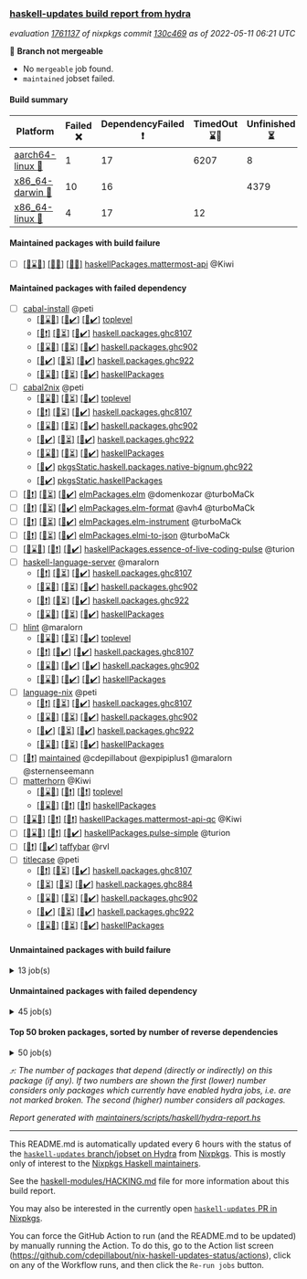 ### [haskell-updates build report from hydra](https://hydra.nixos.org/jobset/nixpkgs/haskell-updates)
*evaluation [1761137](https://hydra.nixos.org/eval/1761137) of nixpkgs commit [130c469](https://github.com/NixOS/nixpkgs/commits/130c469a35d5535a731a4d3d516e78dd4ffb030b) as of 2022-05-11 06:21 UTC*

:red_circle: **Branch not mergeable**
  * No `mergeable` job found.
  * `maintained` jobset failed.

#### Build summary

 | Platform | Failed :x: | DependencyFailed :heavy_exclamation_mark: | TimedOut :hourglass::no_entry_sign: | Unfinished :hourglass_flowing_sand: | Success :heavy_check_mark: | 
 | --- | --- | --- | --- | --- | --- | 
 | [aarch64-linux :iphone:](https://hydra.nixos.org/eval/1761137?filter=.aarch64-linux) | 1 | 17 | 6207 | 8 | 73 | 
 | [x86_64-darwin :apple:](https://hydra.nixos.org/eval/1761137?filter=.x86_64-darwin) | 10 | 16 |  | 4379 | 1837 | 
 | [x86_64-linux :penguin:](https://hydra.nixos.org/eval/1761137?filter=.x86_64-linux) | 4 | 17 | 12 |  | 6275 | 
#### Maintained packages with build failure
- [ ] [[:iphone::hourglass::no_entry_sign:]](https://hydra.nixos.org/build/176338154) [[:apple::x:]](https://hydra.nixos.org/build/176332888) [[:penguin::x:]](https://hydra.nixos.org/build/176332637) [haskellPackages.mattermost-api](https://hydra.nixos.org/eval/1761137?filter=haskellPackages.mattermost-api) @Kiwi
#### Maintained packages with failed dependency
- [ ] [cabal-install](https://hydra.nixos.org/eval/1761137?filter=cabal-install) @peti
  - [[:iphone::hourglass::no_entry_sign:]](https://hydra.nixos.org/build/176339320) [[:apple::heavy_check_mark:]](https://hydra.nixos.org/build/176336361) [[:penguin::heavy_check_mark:]](https://hydra.nixos.org/build/176337876) [toplevel](https://hydra.nixos.org/eval/1761137?filter=cabal-install)
  - [[:iphone::heavy_exclamation_mark:]](https://hydra.nixos.org/build/176347679) [[:apple::hourglass_flowing_sand:]](https://hydra.nixos.org/build/176345673) [[:penguin::heavy_check_mark:]](https://hydra.nixos.org/build/176337904) [haskell.packages.ghc8107](https://hydra.nixos.org/eval/1761137?filter=haskell.packages.ghc8107.cabal-install)
  - [[:iphone::hourglass::no_entry_sign:]](https://hydra.nixos.org/build/176343765) [[:apple::hourglass_flowing_sand:]](https://hydra.nixos.org/build/176345590) [[:penguin::heavy_check_mark:]](https://hydra.nixos.org/build/176347631) [haskell.packages.ghc902](https://hydra.nixos.org/eval/1761137?filter=haskell.packages.ghc902.cabal-install)
  - [[:iphone::heavy_check_mark:]](https://hydra.nixos.org/build/176345249) [[:apple::hourglass_flowing_sand:]](https://hydra.nixos.org/build/176347023) [[:penguin::heavy_check_mark:]](https://hydra.nixos.org/build/176341914) [haskell.packages.ghc922](https://hydra.nixos.org/eval/1761137?filter=haskell.packages.ghc922.cabal-install)
  - [[:iphone::hourglass::no_entry_sign:]](https://hydra.nixos.org/build/176341809) [[:apple::hourglass_flowing_sand:]](https://hydra.nixos.org/build/176335090) [[:penguin::heavy_check_mark:]](https://hydra.nixos.org/build/176348292) [haskellPackages](https://hydra.nixos.org/eval/1761137?filter=haskellPackages.cabal-install)
- [ ] [cabal2nix](https://hydra.nixos.org/eval/1761137?filter=cabal2nix) @peti
  - [[:iphone::hourglass::no_entry_sign:]](https://hydra.nixos.org/build/176338995) [[:apple::hourglass_flowing_sand:]](https://hydra.nixos.org/build/176338620) [[:penguin::heavy_check_mark:]](https://hydra.nixos.org/build/176344414) [toplevel](https://hydra.nixos.org/eval/1761137?filter=cabal2nix)
  - [[:iphone::heavy_exclamation_mark:]](https://hydra.nixos.org/build/176330312) [[:apple::hourglass_flowing_sand:]](https://hydra.nixos.org/build/176338728) [[:penguin::heavy_check_mark:]](https://hydra.nixos.org/build/176337600) [haskell.packages.ghc8107](https://hydra.nixos.org/eval/1761137?filter=haskell.packages.ghc8107.cabal2nix)
  - [[:iphone::hourglass::no_entry_sign:]](https://hydra.nixos.org/build/176342820) [[:apple::hourglass_flowing_sand:]](https://hydra.nixos.org/build/176348039) [[:penguin::heavy_check_mark:]](https://hydra.nixos.org/build/176346966) [haskell.packages.ghc902](https://hydra.nixos.org/eval/1761137?filter=haskell.packages.ghc902.cabal2nix)
  - [[:iphone::heavy_check_mark:]](https://hydra.nixos.org/build/176338584) [[:apple::hourglass_flowing_sand:]](https://hydra.nixos.org/build/176343542) [[:penguin::heavy_check_mark:]](https://hydra.nixos.org/build/176330387) [haskell.packages.ghc922](https://hydra.nixos.org/eval/1761137?filter=haskell.packages.ghc922.cabal2nix)
  - [[:iphone::hourglass::no_entry_sign:]](https://hydra.nixos.org/build/176334283) [[:apple::hourglass_flowing_sand:]](https://hydra.nixos.org/build/176337792) [[:penguin::heavy_check_mark:]](https://hydra.nixos.org/build/176344569) [haskellPackages](https://hydra.nixos.org/eval/1761137?filter=haskellPackages.cabal2nix)
  -   [[:penguin::heavy_check_mark:]](https://hydra.nixos.org/build/176345092) [pkgsStatic.haskell.packages.native-bignum.ghc922](https://hydra.nixos.org/eval/1761137?filter=pkgsStatic.haskell.packages.native-bignum.ghc922.cabal2nix)
  -   [[:penguin::heavy_check_mark:]](https://hydra.nixos.org/build/176331153) [pkgsStatic.haskellPackages](https://hydra.nixos.org/eval/1761137?filter=pkgsStatic.haskellPackages.cabal2nix)
- [ ] [[:iphone::heavy_exclamation_mark:]](https://hydra.nixos.org/build/176330483) [[:apple::hourglass_flowing_sand:]](https://hydra.nixos.org/build/176343202) [[:penguin::heavy_check_mark:]](https://hydra.nixos.org/build/176337405) [elmPackages.elm](https://hydra.nixos.org/eval/1761137?filter=elmPackages.elm) @domenkozar @turboMaCk
- [ ] [[:iphone::heavy_exclamation_mark:]](https://hydra.nixos.org/build/176336785) [[:apple::hourglass_flowing_sand:]](https://hydra.nixos.org/build/176338992) [[:penguin::heavy_check_mark:]](https://hydra.nixos.org/build/176330568) [elmPackages.elm-format](https://hydra.nixos.org/eval/1761137?filter=elmPackages.elm-format) @avh4 @turboMaCk
- [ ] [[:iphone::heavy_exclamation_mark:]](https://hydra.nixos.org/build/176336358) [[:apple::hourglass_flowing_sand:]](https://hydra.nixos.org/build/176334990) [[:penguin::heavy_check_mark:]](https://hydra.nixos.org/build/176347661) [elmPackages.elm-instrument](https://hydra.nixos.org/eval/1761137?filter=elmPackages.elm-instrument) @turboMaCk
- [ ] [[:iphone::heavy_exclamation_mark:]](https://hydra.nixos.org/build/176345690) [[:apple::hourglass_flowing_sand:]](https://hydra.nixos.org/build/176337503) [[:penguin::heavy_check_mark:]](https://hydra.nixos.org/build/176332330) [elmPackages.elmi-to-json](https://hydra.nixos.org/eval/1761137?filter=elmPackages.elmi-to-json) @turboMaCk
- [ ] [[:iphone::hourglass::no_entry_sign:]](https://hydra.nixos.org/build/176346186) [[:apple::heavy_exclamation_mark:]](https://hydra.nixos.org/build/176341577) [[:penguin::heavy_check_mark:]](https://hydra.nixos.org/build/176338688) [haskellPackages.essence-of-live-coding-pulse](https://hydra.nixos.org/eval/1761137?filter=haskellPackages.essence-of-live-coding-pulse) @turion
- [ ] [haskell-language-server](https://hydra.nixos.org/eval/1761137?filter=haskell-language-server) @maralorn
  - [[:iphone::heavy_exclamation_mark:]](https://hydra.nixos.org/build/176331885) [[:apple::hourglass_flowing_sand:]](https://hydra.nixos.org/build/176330771) [[:penguin::heavy_check_mark:]](https://hydra.nixos.org/build/176338426) [haskell.packages.ghc8107](https://hydra.nixos.org/eval/1761137?filter=haskell.packages.ghc8107.haskell-language-server)
  - [[:iphone::hourglass::no_entry_sign:]](https://hydra.nixos.org/build/176344964) [[:apple::hourglass_flowing_sand:]](https://hydra.nixos.org/build/176340047) [[:penguin::heavy_check_mark:]](https://hydra.nixos.org/build/176348523) [haskell.packages.ghc902](https://hydra.nixos.org/eval/1761137?filter=haskell.packages.ghc902.haskell-language-server)
  - [[:iphone::heavy_exclamation_mark:]](https://hydra.nixos.org/build/176342013) [[:apple::hourglass_flowing_sand:]](https://hydra.nixos.org/build/176333124) [[:penguin::heavy_check_mark:]](https://hydra.nixos.org/build/176343063) [haskell.packages.ghc922](https://hydra.nixos.org/eval/1761137?filter=haskell.packages.ghc922.haskell-language-server)
  - [[:iphone::hourglass::no_entry_sign:]](https://hydra.nixos.org/build/176336932) [[:apple::hourglass_flowing_sand:]](https://hydra.nixos.org/build/176335485) [[:penguin::heavy_check_mark:]](https://hydra.nixos.org/build/176345039) [haskellPackages](https://hydra.nixos.org/eval/1761137?filter=haskellPackages.haskell-language-server)
- [ ] [hlint](https://hydra.nixos.org/eval/1761137?filter=hlint) @maralorn
  - [[:iphone::hourglass::no_entry_sign:]](https://hydra.nixos.org/build/176343562) [[:apple::hourglass_flowing_sand:]](https://hydra.nixos.org/build/176337300) [[:penguin::heavy_check_mark:]](https://hydra.nixos.org/build/176339704) [toplevel](https://hydra.nixos.org/eval/1761137?filter=hlint)
  - [[:iphone::heavy_exclamation_mark:]](https://hydra.nixos.org/build/176332128) [[:apple::heavy_check_mark:]](https://hydra.nixos.org/build/176342399) [[:penguin::heavy_check_mark:]](https://hydra.nixos.org/build/176334206) [haskell.packages.ghc8107](https://hydra.nixos.org/eval/1761137?filter=haskell.packages.ghc8107.hlint)
  - [[:iphone::hourglass::no_entry_sign:]](https://hydra.nixos.org/build/176348404) [[:apple::heavy_check_mark:]](https://hydra.nixos.org/build/176335082) [[:penguin::heavy_check_mark:]](https://hydra.nixos.org/build/176343521) [haskell.packages.ghc902](https://hydra.nixos.org/eval/1761137?filter=haskell.packages.ghc902.hlint)
  - [[:iphone::hourglass::no_entry_sign:]](https://hydra.nixos.org/build/176336590) [[:apple::heavy_check_mark:]](https://hydra.nixos.org/build/176339816) [[:penguin::heavy_check_mark:]](https://hydra.nixos.org/build/176338609) [haskellPackages](https://hydra.nixos.org/eval/1761137?filter=haskellPackages.hlint)
- [ ] [language-nix](https://hydra.nixos.org/eval/1761137?filter=language-nix) @peti
  - [[:iphone::heavy_exclamation_mark:]](https://hydra.nixos.org/build/176347237) [[:apple::hourglass_flowing_sand:]](https://hydra.nixos.org/build/176333372) [[:penguin::heavy_check_mark:]](https://hydra.nixos.org/build/176341262) [haskell.packages.ghc8107](https://hydra.nixos.org/eval/1761137?filter=haskell.packages.ghc8107.language-nix)
  - [[:iphone::hourglass::no_entry_sign:]](https://hydra.nixos.org/build/176342758) [[:apple::hourglass_flowing_sand:]](https://hydra.nixos.org/build/176332022) [[:penguin::heavy_check_mark:]](https://hydra.nixos.org/build/176337521) [haskell.packages.ghc902](https://hydra.nixos.org/eval/1761137?filter=haskell.packages.ghc902.language-nix)
  - [[:iphone::heavy_check_mark:]](https://hydra.nixos.org/build/176330672) [[:apple::hourglass_flowing_sand:]](https://hydra.nixos.org/build/176344789) [[:penguin::heavy_check_mark:]](https://hydra.nixos.org/build/176347357) [haskell.packages.ghc922](https://hydra.nixos.org/eval/1761137?filter=haskell.packages.ghc922.language-nix)
  - [[:iphone::hourglass::no_entry_sign:]](https://hydra.nixos.org/build/176347551) [[:apple::hourglass_flowing_sand:]](https://hydra.nixos.org/build/176337933) [[:penguin::heavy_check_mark:]](https://hydra.nixos.org/build/176347337) [haskellPackages](https://hydra.nixos.org/eval/1761137?filter=haskellPackages.language-nix)
- [ ] [[:penguin::heavy_exclamation_mark:]](https://hydra.nixos.org/build/176346318) [maintained](https://hydra.nixos.org/eval/1761137?filter=maintained) @cdepillabout @expipiplus1 @maralorn @sternenseemann
- [ ] [matterhorn](https://hydra.nixos.org/eval/1761137?filter=matterhorn) @Kiwi
  - [[:iphone::hourglass::no_entry_sign:]](https://hydra.nixos.org/build/176340840) [[:apple::heavy_exclamation_mark:]](https://hydra.nixos.org/build/176347410) [[:penguin::heavy_exclamation_mark:]](https://hydra.nixos.org/build/176332460) [toplevel](https://hydra.nixos.org/eval/1761137?filter=matterhorn)
  - [[:iphone::hourglass::no_entry_sign:]](https://hydra.nixos.org/build/176347586) [[:apple::heavy_exclamation_mark:]](https://hydra.nixos.org/build/176331063) [[:penguin::heavy_exclamation_mark:]](https://hydra.nixos.org/build/176336814) [haskellPackages](https://hydra.nixos.org/eval/1761137?filter=haskellPackages.matterhorn)
- [ ] [[:iphone::hourglass::no_entry_sign:]](https://hydra.nixos.org/build/176341316) [[:apple::heavy_exclamation_mark:]](https://hydra.nixos.org/build/176338398) [[:penguin::heavy_exclamation_mark:]](https://hydra.nixos.org/build/176346340) [haskellPackages.mattermost-api-qc](https://hydra.nixos.org/eval/1761137?filter=haskellPackages.mattermost-api-qc) @Kiwi
- [ ] [[:iphone::hourglass::no_entry_sign:]](https://hydra.nixos.org/build/176331010) [[:apple::heavy_exclamation_mark:]](https://hydra.nixos.org/build/176347714) [[:penguin::heavy_check_mark:]](https://hydra.nixos.org/build/176348255) [haskellPackages.pulse-simple](https://hydra.nixos.org/eval/1761137?filter=haskellPackages.pulse-simple) @turion
- [ ] [[:iphone::heavy_exclamation_mark:]](https://hydra.nixos.org/build/176348552) [[:penguin::heavy_check_mark:]](https://hydra.nixos.org/build/176331790) [taffybar](https://hydra.nixos.org/eval/1761137?filter=taffybar) @rvl
- [ ] [titlecase](https://hydra.nixos.org/eval/1761137?filter=titlecase) @peti
  - [[:iphone::heavy_exclamation_mark:]](https://hydra.nixos.org/build/176338456) [[:apple::hourglass_flowing_sand:]](https://hydra.nixos.org/build/176347176) [[:penguin::heavy_check_mark:]](https://hydra.nixos.org/build/176339773) [haskell.packages.ghc8107](https://hydra.nixos.org/eval/1761137?filter=haskell.packages.ghc8107.titlecase)
  - [[:iphone::hourglass_flowing_sand:]](https://hydra.nixos.org/build/176336899) [[:apple::hourglass_flowing_sand:]](https://hydra.nixos.org/build/176341387) [[:penguin::heavy_check_mark:]](https://hydra.nixos.org/build/176333593) [haskell.packages.ghc884](https://hydra.nixos.org/eval/1761137?filter=haskell.packages.ghc884.titlecase)
  - [[:iphone::hourglass::no_entry_sign:]](https://hydra.nixos.org/build/176347587) [[:apple::hourglass_flowing_sand:]](https://hydra.nixos.org/build/176339189) [[:penguin::heavy_check_mark:]](https://hydra.nixos.org/build/176335665) [haskell.packages.ghc902](https://hydra.nixos.org/eval/1761137?filter=haskell.packages.ghc902.titlecase)
  - [[:iphone::heavy_check_mark:]](https://hydra.nixos.org/build/176336011) [[:apple::hourglass_flowing_sand:]](https://hydra.nixos.org/build/176330591) [[:penguin::heavy_check_mark:]](https://hydra.nixos.org/build/176331935) [haskell.packages.ghc922](https://hydra.nixos.org/eval/1761137?filter=haskell.packages.ghc922.titlecase)
  - [[:iphone::hourglass::no_entry_sign:]](https://hydra.nixos.org/build/176345975) [[:apple::hourglass_flowing_sand:]](https://hydra.nixos.org/build/176344888) [[:penguin::heavy_check_mark:]](https://hydra.nixos.org/build/176336556) [haskellPackages](https://hydra.nixos.org/eval/1761137?filter=haskellPackages.titlecase)
#### Unmaintained packages with build failure
<details><summary>13 job(s) </summary>

- [ ] [[:iphone::hourglass::no_entry_sign:]](https://hydra.nixos.org/build/176330774) [[:apple::x:]](https://hydra.nixos.org/build/176336159) [[:penguin::heavy_check_mark:]](https://hydra.nixos.org/build/176338235) [haskellPackages.di-core](https://hydra.nixos.org/eval/1761137?filter=haskellPackages.di-core)  :arrow_heading_up: 8 | 11
- [ ] [[:iphone::hourglass::no_entry_sign:]](https://hydra.nixos.org/build/176330296) [[:apple::hourglass_flowing_sand:]](https://hydra.nixos.org/build/176343548) [[:penguin::x:]](https://hydra.nixos.org/build/176336948) [haskellPackages.invertible](https://hydra.nixos.org/eval/1761137?filter=haskellPackages.invertible)  :arrow_heading_up: 1 | 5
- [ ] [[:iphone::hourglass::no_entry_sign:]](https://hydra.nixos.org/build/176330171) [[:apple::hourglass_flowing_sand:]](https://hydra.nixos.org/build/176341192) [[:penguin::x:]](https://hydra.nixos.org/build/176338885) [haskellPackages.kazura-queue](https://hydra.nixos.org/eval/1761137?filter=haskellPackages.kazura-queue)  :arrow_heading_up: 1 | 1
- [ ] [[:iphone::hourglass::no_entry_sign:]](https://hydra.nixos.org/build/176347733) [[:apple::x:]](https://hydra.nixos.org/build/176331111) [[:penguin::heavy_check_mark:]](https://hydra.nixos.org/build/176333701) [haskellPackages.keep-alive](https://hydra.nixos.org/eval/1761137?filter=haskellPackages.keep-alive)  :arrow_heading_up: 1 | 1
- [ ] [[:apple::x:]](https://hydra.nixos.org/build/176330084) [haskellPackages.gtk3-mac-integration](https://hydra.nixos.org/eval/1761137?filter=haskellPackages.gtk3-mac-integration) 
- [ ] [[:iphone::hourglass::no_entry_sign:]](https://hydra.nixos.org/build/176341980) [[:apple::x:]](https://hydra.nixos.org/build/176331213) [[:penguin::heavy_check_mark:]](https://hydra.nixos.org/build/176332932) [haskellPackages.hinotify-conduit](https://hydra.nixos.org/eval/1761137?filter=haskellPackages.hinotify-conduit) 
- [ ] [[:iphone::hourglass::no_entry_sign:]](https://hydra.nixos.org/build/176346841) [[:apple::x:]](https://hydra.nixos.org/build/176329730) [[:penguin::heavy_check_mark:]](https://hydra.nixos.org/build/176335204) [haskellPackages.hssh](https://hydra.nixos.org/eval/1761137?filter=haskellPackages.hssh) 
- [ ] [[:apple::x:]](https://hydra.nixos.org/build/176330329) [haskellPackages.kqueue](https://hydra.nixos.org/eval/1761137?filter=haskellPackages.kqueue) 
- [ ] [[:iphone::hourglass::no_entry_sign:]](https://hydra.nixos.org/build/176347450) [[:apple::hourglass_flowing_sand:]](https://hydra.nixos.org/build/176339087) [[:penguin::x:]](https://hydra.nixos.org/build/176342731) [haskellPackages.lucid2](https://hydra.nixos.org/eval/1761137?filter=haskellPackages.lucid2) 
- [ ] [[:iphone::hourglass::no_entry_sign:]](https://hydra.nixos.org/build/176331626) [[:apple::x:]](https://hydra.nixos.org/build/176329940) [[:penguin::heavy_check_mark:]](https://hydra.nixos.org/build/176332079) [haskellPackages.nano-cryptr](https://hydra.nixos.org/eval/1761137?filter=haskellPackages.nano-cryptr) 
- [ ] [[:iphone::hourglass::no_entry_sign:]](https://hydra.nixos.org/build/176347538) [[:apple::x:]](https://hydra.nixos.org/build/176330020) [[:penguin::heavy_check_mark:]](https://hydra.nixos.org/build/176332756) [haskellPackages.persistent-pagination](https://hydra.nixos.org/eval/1761137?filter=haskellPackages.persistent-pagination) 
- [ ] [[:iphone::x:]](https://hydra.nixos.org/build/176331229) [[:apple::hourglass_flowing_sand:]](https://hydra.nixos.org/build/176347897) [[:penguin::heavy_check_mark:]](https://hydra.nixos.org/build/176333257) [haskellPackages.risc386](https://hydra.nixos.org/eval/1761137?filter=haskellPackages.risc386) 
- [ ] [[:iphone::hourglass::no_entry_sign:]](https://hydra.nixos.org/build/176342609) [[:apple::x:]](https://hydra.nixos.org/build/176330308) [[:penguin::heavy_check_mark:]](https://hydra.nixos.org/build/176337018) [haskellPackages.slugify](https://hydra.nixos.org/eval/1761137?filter=haskellPackages.slugify) 
</details>

#### Unmaintained packages with failed dependency
<details><summary>45 job(s) </summary>

- [ ] [ghc-lib-parser-ex](https://hydra.nixos.org/eval/1761137?filter=ghc-lib-parser-ex)  :arrow_heading_up: 21 | 37
  - [[:iphone::heavy_exclamation_mark:]](https://hydra.nixos.org/build/176333412) [[:apple::heavy_check_mark:]](https://hydra.nixos.org/build/176329702) [[:penguin::heavy_check_mark:]](https://hydra.nixos.org/build/176331634) [haskell.packages.ghc8107](https://hydra.nixos.org/eval/1761137?filter=haskell.packages.ghc8107.ghc-lib-parser-ex)
  - [[:iphone::hourglass::no_entry_sign:]](https://hydra.nixos.org/build/176346951) [[:apple::heavy_check_mark:]](https://hydra.nixos.org/build/176338052) [[:penguin::heavy_check_mark:]](https://hydra.nixos.org/build/176331536) [haskell.packages.ghc902](https://hydra.nixos.org/eval/1761137?filter=haskell.packages.ghc902.ghc-lib-parser-ex)
  - [[:iphone::hourglass::no_entry_sign:]](https://hydra.nixos.org/build/176345462) [[:apple::heavy_check_mark:]](https://hydra.nixos.org/build/176332647) [[:penguin::heavy_check_mark:]](https://hydra.nixos.org/build/176345203) [haskellPackages](https://hydra.nixos.org/eval/1761137?filter=haskellPackages.ghc-lib-parser-ex)
- [ ] [[:iphone::hourglass::no_entry_sign:]](https://hydra.nixos.org/build/176337273) [[:apple::heavy_exclamation_mark:]](https://hydra.nixos.org/build/176348134) [[:penguin::heavy_check_mark:]](https://hydra.nixos.org/build/176334302) [haskellPackages.di-handle](https://hydra.nixos.org/eval/1761137?filter=haskellPackages.di-handle)  :arrow_heading_up: 6 | 9
- [ ] [[:iphone::hourglass::no_entry_sign:]](https://hydra.nixos.org/build/176334834) [[:apple::heavy_exclamation_mark:]](https://hydra.nixos.org/build/176342689) [[:penguin::heavy_check_mark:]](https://hydra.nixos.org/build/176340933) [haskellPackages.di-monad](https://hydra.nixos.org/eval/1761137?filter=haskellPackages.di-monad)  :arrow_heading_up: 6 | 9
- [ ] [[:iphone::hourglass::no_entry_sign:]](https://hydra.nixos.org/build/176341705) [[:apple::heavy_exclamation_mark:]](https://hydra.nixos.org/build/176337575) [[:penguin::heavy_check_mark:]](https://hydra.nixos.org/build/176346885) [haskellPackages.di-df1](https://hydra.nixos.org/eval/1761137?filter=haskellPackages.di-df1)  :arrow_heading_up: 5 | 8
- [ ] [[:iphone::hourglass::no_entry_sign:]](https://hydra.nixos.org/build/176335022) [[:apple::heavy_exclamation_mark:]](https://hydra.nixos.org/build/176339136) [[:penguin::heavy_check_mark:]](https://hydra.nixos.org/build/176331997) [haskellPackages.di-polysemy](https://hydra.nixos.org/eval/1761137?filter=haskellPackages.di-polysemy)  :arrow_heading_up: 1 | 4
- [ ] [hoogle](https://hydra.nixos.org/eval/1761137?filter=hoogle)  :arrow_heading_up: 1 | 2
  - [[:iphone::heavy_exclamation_mark:]](https://hydra.nixos.org/build/176337463) [[:apple::hourglass_flowing_sand:]](https://hydra.nixos.org/build/176347915) [[:penguin::heavy_check_mark:]](https://hydra.nixos.org/build/176331586) [haskell.packages.ghc8107](https://hydra.nixos.org/eval/1761137?filter=haskell.packages.ghc8107.hoogle)
  - [[:iphone::hourglass::no_entry_sign:]](https://hydra.nixos.org/build/176342245) [[:apple::hourglass_flowing_sand:]](https://hydra.nixos.org/build/176340339) [[:penguin::heavy_check_mark:]](https://hydra.nixos.org/build/176343190) [haskell.packages.ghc902](https://hydra.nixos.org/eval/1761137?filter=haskell.packages.ghc902.hoogle)
  - [[:iphone::heavy_exclamation_mark:]](https://hydra.nixos.org/build/176330856) [[:apple::hourglass_flowing_sand:]](https://hydra.nixos.org/build/176345185) [[:penguin::heavy_check_mark:]](https://hydra.nixos.org/build/176339915) [haskell.packages.ghc922](https://hydra.nixos.org/eval/1761137?filter=haskell.packages.ghc922.hoogle)
  - [[:iphone::hourglass::no_entry_sign:]](https://hydra.nixos.org/build/176335502) [[:apple::hourglass_flowing_sand:]](https://hydra.nixos.org/build/176339420) [[:penguin::heavy_check_mark:]](https://hydra.nixos.org/build/176335559) [haskellPackages](https://hydra.nixos.org/eval/1761137?filter=haskellPackages.hoogle)
- [ ] [[:iphone::hourglass::no_entry_sign:]](https://hydra.nixos.org/build/176346439) [[:penguin::heavy_exclamation_mark:]](https://hydra.nixos.org/build/176341281) [haskellPackages.hbro](https://hydra.nixos.org/eval/1761137?filter=haskellPackages.hbro)  :arrow_heading_up: 1 | 1
- [ ] [[:iphone::hourglass::no_entry_sign:]](https://hydra.nixos.org/build/176344254) [[:apple::heavy_exclamation_mark:]](https://hydra.nixos.org/build/176330487) [[:penguin::heavy_check_mark:]](https://hydra.nixos.org/build/176342909) [haskellPackages.moto](https://hydra.nixos.org/eval/1761137?filter=haskellPackages.moto)  :arrow_heading_up: 1 | 1
- [ ] [[:iphone::hourglass::no_entry_sign:]](https://hydra.nixos.org/build/176336118) [[:apple::heavy_exclamation_mark:]](https://hydra.nixos.org/build/176347160) [[:penguin::heavy_check_mark:]](https://hydra.nixos.org/build/176340942) [haskellPackages.di](https://hydra.nixos.org/eval/1761137?filter=haskellPackages.di)  :arrow_heading_up: 0 | 2
- [ ] [[:iphone::hourglass::no_entry_sign:]](https://hydra.nixos.org/build/176347180) [[:apple::hourglass_flowing_sand:]](https://hydra.nixos.org/build/176335528) [[:penguin::heavy_exclamation_mark:]](https://hydra.nixos.org/build/176339848) [haskellPackages.invertible-hxt](https://hydra.nixos.org/eval/1761137?filter=haskellPackages.invertible-hxt)  :arrow_heading_up: 0 | 1
- [ ] [[:iphone::hourglass::no_entry_sign:]](https://hydra.nixos.org/build/176332077) [[:apple::heavy_exclamation_mark:]](https://hydra.nixos.org/build/176348650) [[:penguin::heavy_check_mark:]](https://hydra.nixos.org/build/176334952) [haskellPackages.pulseaudio](https://hydra.nixos.org/eval/1761137?filter=haskellPackages.pulseaudio)  :arrow_heading_up: 0 | 1
- [ ] [[:iphone::hourglass::no_entry_sign:]](https://hydra.nixos.org/build/176343639) [[:apple::hourglass_flowing_sand:]](https://hydra.nixos.org/build/176343662) [[:penguin::heavy_exclamation_mark:]](https://hydra.nixos.org/build/176330696) [haskellPackages.GuiHaskell](https://hydra.nixos.org/eval/1761137?filter=haskellPackages.GuiHaskell) 
- [ ] [[:iphone::hourglass::no_entry_sign:]](https://hydra.nixos.org/build/176337362) [[:apple::hourglass_flowing_sand:]](https://hydra.nixos.org/build/176343048) [[:penguin::heavy_exclamation_mark:]](https://hydra.nixos.org/build/176346936) [haskellPackages.HPlot](https://hydra.nixos.org/eval/1761137?filter=haskellPackages.HPlot) 
- [ ] [[:iphone::hourglass::no_entry_sign:]](https://hydra.nixos.org/build/176332536) [[:apple::hourglass_flowing_sand:]](https://hydra.nixos.org/build/176348242) [[:penguin::heavy_exclamation_mark:]](https://hydra.nixos.org/build/176339894) [haskellPackages.bluetile](https://hydra.nixos.org/eval/1761137?filter=haskellPackages.bluetile) 
- [ ] [bootGhcjs](https://hydra.nixos.org/eval/1761137?filter=bootGhcjs) 
  - [[:iphone::heavy_exclamation_mark:]](https://hydra.nixos.org/build/176340285) [[:apple::hourglass_flowing_sand:]](https://hydra.nixos.org/build/176330154) [[:penguin::heavy_check_mark:]](https://hydra.nixos.org/build/176346384) [haskell.compiler.ghcjs](https://hydra.nixos.org/eval/1761137?filter=haskell.compiler.ghcjs.bootGhcjs)
  - [[:iphone::heavy_exclamation_mark:]](https://hydra.nixos.org/build/176335896) [[:apple::hourglass_flowing_sand:]](https://hydra.nixos.org/build/176333255) [[:penguin::heavy_check_mark:]](https://hydra.nixos.org/build/176332406) [haskell.compiler.ghcjs810](https://hydra.nixos.org/eval/1761137?filter=haskell.compiler.ghcjs810.bootGhcjs)
- [ ] [cabal2nix-unstable](https://hydra.nixos.org/eval/1761137?filter=cabal2nix-unstable) 
  - [[:iphone::heavy_exclamation_mark:]](https://hydra.nixos.org/build/176343975) [[:apple::hourglass_flowing_sand:]](https://hydra.nixos.org/build/176333773) [[:penguin::heavy_check_mark:]](https://hydra.nixos.org/build/176331399) [haskell.packages.ghc8107](https://hydra.nixos.org/eval/1761137?filter=haskell.packages.ghc8107.cabal2nix-unstable)
  - [[:iphone::hourglass::no_entry_sign:]](https://hydra.nixos.org/build/176341576) [[:apple::hourglass_flowing_sand:]](https://hydra.nixos.org/build/176334821) [[:penguin::heavy_check_mark:]](https://hydra.nixos.org/build/176343753) [haskell.packages.ghc902](https://hydra.nixos.org/eval/1761137?filter=haskell.packages.ghc902.cabal2nix-unstable)
  - [[:iphone::heavy_check_mark:]](https://hydra.nixos.org/build/176347706) [[:apple::hourglass_flowing_sand:]](https://hydra.nixos.org/build/176336185) [[:penguin::heavy_check_mark:]](https://hydra.nixos.org/build/176334575) [haskell.packages.ghc922](https://hydra.nixos.org/eval/1761137?filter=haskell.packages.ghc922.cabal2nix-unstable)
  - [[:iphone::hourglass::no_entry_sign:]](https://hydra.nixos.org/build/176334440) [[:apple::hourglass_flowing_sand:]](https://hydra.nixos.org/build/176333961) [[:penguin::heavy_check_mark:]](https://hydra.nixos.org/build/176347289) [haskellPackages](https://hydra.nixos.org/eval/1761137?filter=haskellPackages.cabal2nix-unstable)
- [ ] [[:iphone::hourglass::no_entry_sign:]](https://hydra.nixos.org/build/176335516) [[:apple::hourglass_flowing_sand:]](https://hydra.nixos.org/build/176345911) [[:penguin::heavy_exclamation_mark:]](https://hydra.nixos.org/build/176341429) [haskellPackages.gladexml-accessor](https://hydra.nixos.org/eval/1761137?filter=haskellPackages.gladexml-accessor) 
- [ ] [[:iphone::hourglass::no_entry_sign:]](https://hydra.nixos.org/build/176331013) [[:apple::hourglass_flowing_sand:]](https://hydra.nixos.org/build/176340786) [[:penguin::heavy_exclamation_mark:]](https://hydra.nixos.org/build/176345562) [haskellPackages.gtk2hs-cast-glade](https://hydra.nixos.org/eval/1761137?filter=haskellPackages.gtk2hs-cast-glade) 
- [ ] [[:iphone::hourglass::no_entry_sign:]](https://hydra.nixos.org/build/176344228) [[:penguin::heavy_exclamation_mark:]](https://hydra.nixos.org/build/176344486) [haskellPackages.hbro-contrib](https://hydra.nixos.org/eval/1761137?filter=haskellPackages.hbro-contrib) 
- [ ] [[:iphone::hourglass::no_entry_sign:]](https://hydra.nixos.org/build/176347331) [[:apple::hourglass_flowing_sand:]](https://hydra.nixos.org/build/176333625) [[:penguin::heavy_exclamation_mark:]](https://hydra.nixos.org/build/176346522) [haskellPackages.hriemann](https://hydra.nixos.org/eval/1761137?filter=haskellPackages.hriemann) 
- [ ] [[:iphone::hourglass::no_entry_sign:]](https://hydra.nixos.org/build/176341946) [[:apple::hourglass_flowing_sand:]](https://hydra.nixos.org/build/176335481) [[:penguin::heavy_exclamation_mark:]](https://hydra.nixos.org/build/176346915) [haskellPackages.hstzaar](https://hydra.nixos.org/eval/1761137?filter=haskellPackages.hstzaar) 
- [ ] [[:iphone::hourglass::no_entry_sign:]](https://hydra.nixos.org/build/176332364) [[:apple::hourglass_flowing_sand:]](https://hydra.nixos.org/build/176332867) [[:penguin::heavy_exclamation_mark:]](https://hydra.nixos.org/build/176345549) [haskellPackages.minesweeper](https://hydra.nixos.org/eval/1761137?filter=haskellPackages.minesweeper) 
- [ ] [[:iphone::hourglass::no_entry_sign:]](https://hydra.nixos.org/build/176330787) [[:apple::heavy_exclamation_mark:]](https://hydra.nixos.org/build/176341128) [[:penguin::heavy_check_mark:]](https://hydra.nixos.org/build/176339747) [haskellPackages.moto-postgresql](https://hydra.nixos.org/eval/1761137?filter=haskellPackages.moto-postgresql) 
- [ ] [[:iphone::hourglass::no_entry_sign:]](https://hydra.nixos.org/build/176331210) [[:apple::hourglass_flowing_sand:]](https://hydra.nixos.org/build/176339165) [[:penguin::heavy_exclamation_mark:]](https://hydra.nixos.org/build/176335770) [haskellPackages.nymphaea](https://hydra.nixos.org/eval/1761137?filter=haskellPackages.nymphaea) 
- [ ] [[:iphone::heavy_exclamation_mark:]](https://hydra.nixos.org/build/176337744) [[:penguin::heavy_check_mark:]](https://hydra.nixos.org/build/176336949) [pakcs](https://hydra.nixos.org/eval/1761137?filter=pakcs) 
- [ ] [[:iphone::hourglass::no_entry_sign:]](https://hydra.nixos.org/build/176336635) [[:apple::heavy_exclamation_mark:]](https://hydra.nixos.org/build/176335597) [[:penguin::heavy_check_mark:]](https://hydra.nixos.org/build/176340091) [haskellPackages.pipes-pulse-simple](https://hydra.nixos.org/eval/1761137?filter=haskellPackages.pipes-pulse-simple) 
- [ ] [[:iphone::hourglass::no_entry_sign:]](https://hydra.nixos.org/build/176342407) [[:apple::heavy_exclamation_mark:]](https://hydra.nixos.org/build/176333509) [[:penguin::hourglass::no_entry_sign:]](https://hydra.nixos.org/build/176345409) [haskellPackages.polysemy-log-di](https://hydra.nixos.org/eval/1761137?filter=haskellPackages.polysemy-log-di) 
- [ ] [[:iphone::hourglass::no_entry_sign:]](https://hydra.nixos.org/build/176331769) [[:apple::heavy_exclamation_mark:]](https://hydra.nixos.org/build/176340066) [[:penguin::heavy_check_mark:]](https://hydra.nixos.org/build/176332653) [haskellPackages.postgresql-replicant](https://hydra.nixos.org/eval/1761137?filter=haskellPackages.postgresql-replicant) 
- [ ] [[:iphone::hourglass::no_entry_sign:]](https://hydra.nixos.org/build/176334518) [[:apple::hourglass_flowing_sand:]](https://hydra.nixos.org/build/176333868) [[:penguin::heavy_exclamation_mark:]](https://hydra.nixos.org/build/176342228) [haskellPackages.proplang](https://hydra.nixos.org/eval/1761137?filter=haskellPackages.proplang) 
- [ ] [[:iphone::hourglass::no_entry_sign:]](https://hydra.nixos.org/build/176334422) [[:apple::heavy_exclamation_mark:]](https://hydra.nixos.org/build/176345898) [[:penguin::heavy_check_mark:]](https://hydra.nixos.org/build/176343050) [haskellPackages.proteaaudio](https://hydra.nixos.org/eval/1761137?filter=haskellPackages.proteaaudio) 
- [ ] [[:iphone::hourglass::no_entry_sign:]](https://hydra.nixos.org/build/176335627) [[:apple::hourglass_flowing_sand:]](https://hydra.nixos.org/build/176336707) [[:penguin::heavy_exclamation_mark:]](https://hydra.nixos.org/build/176347853) [haskellPackages.showdown](https://hydra.nixos.org/eval/1761137?filter=haskellPackages.showdown) 
- [ ] [[:iphone::heavy_exclamation_mark:]](https://hydra.nixos.org/build/176343446) [[:apple::hourglass_flowing_sand:]](https://hydra.nixos.org/build/176343580) [[:penguin::heavy_check_mark:]](https://hydra.nixos.org/build/176331196) [haskell.packages.ghc8107.spectacle](https://hydra.nixos.org/eval/1761137?filter=haskell.packages.ghc8107.spectacle) 
</details>

#### Top 50 broken packages, sorted by number of reverse dependencies
<details><summary>50 job(s) </summary>

[amazonka-core](https://packdeps.haskellers.com/reverse/amazonka-core) :arrow_heading_up: 186  
[gogol-core](https://packdeps.haskellers.com/reverse/gogol-core) :arrow_heading_up: 184  
[haskell98](https://packdeps.haskellers.com/reverse/haskell98) :arrow_heading_up: 153  
[enumerator](https://packdeps.haskellers.com/reverse/enumerator) :arrow_heading_up: 56  
[util](https://packdeps.haskellers.com/reverse/util) :arrow_heading_up: 49  
[derive](https://packdeps.haskellers.com/reverse/derive) :arrow_heading_up: 48  
[amazonka](https://packdeps.haskellers.com/reverse/amazonka) :arrow_heading_up: 44  
[accelerate](https://packdeps.haskellers.com/reverse/accelerate) :arrow_heading_up: 42  
[parseargs](https://packdeps.haskellers.com/reverse/parseargs) :arrow_heading_up: 42  
[syb-with-class](https://packdeps.haskellers.com/reverse/syb-with-class) :arrow_heading_up: 42  
[MonadCatchIO-transformers](https://packdeps.haskellers.com/reverse/MonadCatchIO-transformers) :arrow_heading_up: 41  
[autodocodec](https://packdeps.haskellers.com/reverse/autodocodec) :arrow_heading_up: 33  
[data-lens](https://packdeps.haskellers.com/reverse/data-lens) :arrow_heading_up: 33  
[rank1dynamic](https://packdeps.haskellers.com/reverse/rank1dynamic) :arrow_heading_up: 33  
[distributed-static](https://packdeps.haskellers.com/reverse/distributed-static) :arrow_heading_up: 31  
[language-ecmascript](https://packdeps.haskellers.com/reverse/language-ecmascript) :arrow_heading_up: 31  
[distributed-process](https://packdeps.haskellers.com/reverse/distributed-process) :arrow_heading_up: 30  
[ip](https://packdeps.haskellers.com/reverse/ip) :arrow_heading_up: 29  
[iteratee](https://packdeps.haskellers.com/reverse/iteratee) :arrow_heading_up: 29  
[jmacro](https://packdeps.haskellers.com/reverse/jmacro) :arrow_heading_up: 29  
[validity-aeson](https://packdeps.haskellers.com/reverse/validity-aeson) :arrow_heading_up: 29  
[text-format](https://packdeps.haskellers.com/reverse/text-format) :arrow_heading_up: 28  
[autodocodec-schema](https://packdeps.haskellers.com/reverse/autodocodec-schema) :arrow_heading_up: 27  
[mmsyn3](https://packdeps.haskellers.com/reverse/mmsyn3) :arrow_heading_up: 27  
[autodocodec-yaml](https://packdeps.haskellers.com/reverse/autodocodec-yaml) :arrow_heading_up: 26  
[crypto-numbers](https://packdeps.haskellers.com/reverse/crypto-numbers) :arrow_heading_up: 26  
[either-unwrap](https://packdeps.haskellers.com/reverse/either-unwrap) :arrow_heading_up: 25  
[web-routes-th](https://packdeps.haskellers.com/reverse/web-routes-th) :arrow_heading_up: 24  
[crypto-pubkey](https://packdeps.haskellers.com/reverse/crypto-pubkey) :arrow_heading_up: 23  
[ixset-typed](https://packdeps.haskellers.com/reverse/ixset-typed) :arrow_heading_up: 23  
[sydtest](https://packdeps.haskellers.com/reverse/sydtest) :arrow_heading_up: 23  
[haskelldb](https://packdeps.haskellers.com/reverse/haskelldb) :arrow_heading_up: 22  
[wxdirect](https://packdeps.haskellers.com/reverse/wxdirect) :arrow_heading_up: 22  
[alg](https://packdeps.haskellers.com/reverse/alg) :arrow_heading_up: 21  
[amazonka-s3](https://packdeps.haskellers.com/reverse/amazonka-s3) :arrow_heading_up: 21  
[mmsyn2](https://packdeps.haskellers.com/reverse/mmsyn2) :arrow_heading_up: 21  
[userid](https://packdeps.haskellers.com/reverse/userid) :arrow_heading_up: 21  
[wxc](https://packdeps.haskellers.com/reverse/wxc) :arrow_heading_up: 21  
[biocore](https://packdeps.haskellers.com/reverse/biocore) :arrow_heading_up: 20  
[subG](https://packdeps.haskellers.com/reverse/subG) :arrow_heading_up: 20  
[wxcore](https://packdeps.haskellers.com/reverse/wxcore) :arrow_heading_up: 20  
[attoparsec-enumerator](https://packdeps.haskellers.com/reverse/attoparsec-enumerator) :arrow_heading_up: 19  
[bytestring-show](https://packdeps.haskellers.com/reverse/bytestring-show) :arrow_heading_up: 19  
[fay](https://packdeps.haskellers.com/reverse/fay) :arrow_heading_up: 19  
[harp](https://packdeps.haskellers.com/reverse/harp) :arrow_heading_up: 19  
[hsx2hs](https://packdeps.haskellers.com/reverse/hsx2hs) :arrow_heading_up: 19  
[ixset](https://packdeps.haskellers.com/reverse/ixset) :arrow_heading_up: 19  
[wx](https://packdeps.haskellers.com/reverse/wx) :arrow_heading_up: 19  
[asn1-data](https://packdeps.haskellers.com/reverse/asn1-data) :arrow_heading_up: 18  
[dbus-core](https://packdeps.haskellers.com/reverse/dbus-core) :arrow_heading_up: 18  
</details>


*:arrow_heading_up:: The number of packages that depend (directly or indirectly) on this package (if any). If two numbers are shown the first (lower) number considers only packages which currently have enabled hydra jobs, i.e. are not marked broken. The second (higher) number considers all packages.*

*Report generated with [maintainers/scripts/haskell/hydra-report.hs](https://github.com/NixOS/nixpkgs/blob/haskell-updates/maintainers/scripts/haskell/hydra-report.sh)*


----------------------------------------------------------------------

This README.md is automatically updated every 6 hours with the status of the
[`haskell-updates` branch/jobset on Hydra](https://hydra.nixos.org/jobset/nixpkgs/haskell-updates)
from [Nixpkgs](https://github.com/NixOS/nixpkgs).  This is mostly only of
interest to the [Nixpkgs Haskell maintainers](https://github.com/orgs/NixOS/teams/haskell).

See the
[haskell-modules/HACKING.md](https://github.com/NixOS/nixpkgs/blob/haskell-updates/pkgs/development/haskell-modules/HACKING.md)
file for more information about this build report.

You may also be interested in the currently open
[`haskell-updates` PR in Nixpkgs](https://github.com/nixos/nixpkgs/pulls?q=is%3Apr+is%3Aopen+head%3Ahaskell-updates).

You can force the GitHub Action to run (and the README.md to be updated) by
manually running the Action.  To do this, go to the Action list screen
(https://github.com/cdepillabout/nix-haskell-updates-status/actions),
click on any of the Workflow runs, and then click the `Re-run jobs` button.
